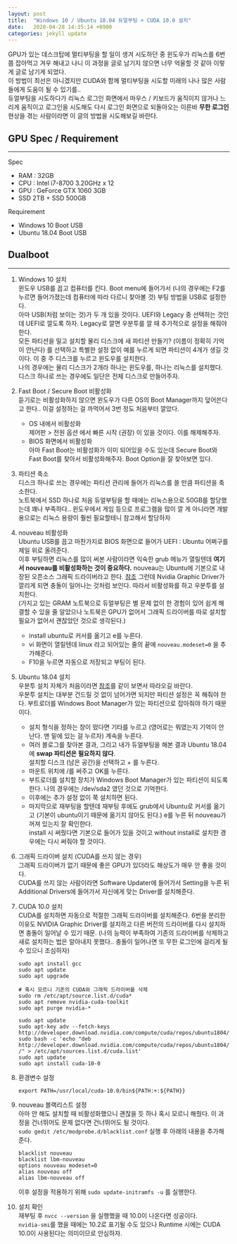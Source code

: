 ```yaml
---
layout: post
title:  "Windows 10 / Ubuntu 18.04 듀얼부팅 + CUDA 10.0 설치"
date:   2020-04-28 14:35:14 +0900
categories: jekyll update
---
```


GPU가 있는 데스크탑에 멀티부팅을 할 일이 생겨 시도하던 중 윈도우가 리눅스를 6번쯤 잡아먹고 겨우 해내고 나니 이 과정을 글로 남기지 않으면 너무 억울할 것 같아 이렇게 글로 남기게 되었다.  
이 방법이 최선은 아니겠지만 CUDA와 함께 멀티부팅을 시도할 미래의 나나 많은 사람들에게 도움이 될 수 있기를..  
듀얼부팅을 시도하다가 리눅스 로그인 화면에서 마우스 / 키보드가 움직이지 않거나 느리게 움직이고 로그인을 시도해도 다시 로그인 화면으로 되돌아오는 이른바 **무한 로그인** 현상을 겪는 사람이라면 이 글의 방법을 시도해보길 바란다.  

## GPU Spec / Requirement
---
Spec

* RAM : 32GB
* CPU : Intel i7-8700 3.20GHz x 12
* GPU : GeForce GTX 1060 3GB
* SSD 2TB + SSD 500GB

Requirement
* Windows 10 Boot USB
* Ubuntu 18.04 Boot USB

## Dualboot
---
1. Windows 10 설치  
    윈도우 USB를 꼽고 컴퓨터를 킨다. Boot menu에 들어가서 (나의 경우에는 F2를 누르면 들어가졌는데 컴퓨터에 따라 다르니 찾아볼 것) 부팅 방법을 USB로 설정한다.  
    아마 USB(처럼 보이는 것)가 두 개 있을 것이다. UEFI와 Legacy 중 선택하는 것인데 UEFI로 깔도록 하자. Legacy로 깔면 우분투를 깔 때 추가적으로 설정을 해줘야 한다.  
    모든 파티션을 밀고 설치할 물리 디스크에 새 파티션 만들기? (이름이 정확히 기억이 안난다) 를 선택하고 특별한 설정 없이 예를 누르게 되면 파티션이 4개가 생길 것이다. 이 중 주 디스크를 누르고 윈도우를 설치한다.  
    나의 경우에는 물리 디스크가 2개라 하나는 윈도우를, 하나는 리눅스를 설치했다. 디스크 하나로 쓰는 경우에도 일단은 전체 디스크로 만들어주자.  

2. Fast Boot / Secure Boot 비활성화  
    듣기로는 비활성화하지 않으면 윈도우가 다른 OS의 Boot Manager까지 덮어쓴다고 한다.. 이걸 설정하는 걸 까먹어서 3번 정도 처음부터 깔았다.  

    * OS 내에서 비활성화  
        제어판 > 전원 옵션 에서 빠른 시작 (권장) 이 있을 것이다. 이를 해제해주자.  
    * BIOS 화면에서 비활성화  
        아마 Fast Boot는 비활성화가 이미 되어있을 수도 있는데
        Secure Boot와 Fast Boot를 찾아서 비활성화해주자. Boot Option을 잘 찾아보면 있다.  

3. 파티션 축소  
    디스크 하나로 쓰는 경우에는 파티션 관리에 들어가 리눅스를 쓸 만큼 파티션을 축소한다.  
    노트북에서 SSD 하나로 처음 듀얼부팅을 할 때에는 리눅스용으로 50GB를 할당했는데 꽤나 부족하다.. 윈도우에서 게임 등으로 프로그램을 많이 깔 게 아니라면 개발용으로는 리눅스 용량이 훨씬 필요할테니 참고해서 할당하자  

4. nouveau 비활성화  
    Ubuntu USB를 꼽고 마찬가지로 BIOS 화면으로 들어가 UEFI : Ubuntu 어쩌구를 제일 위로 올려준다.  
    이후 부팅하면 리눅스를 많이 써본 사람이라면 익숙한 grub 메뉴가 열릴텐데 **여기서 nouveau를 비활성화하는 것이 중요하다.**
    nouveau는 Ubuntu에 기본으로 내장된 오픈소스 그래픽 드라이버라고 한다. [참조](https://ottuging.tistory.com/10) 그런데 Nvidia Graphic Driver가 깔리게 되면 충돌이 일어나는 것처럼 보인다.
    따라서 비활성화를 하고 우분투를 설치한다.  
    (가지고 있는 GRAM 노트북으로 듀얼부팅은 별 문제 없이 한 경험이 있어 쉽게 해결할 수 있을 줄 알았으나 노트북은 GPU가 없어서 그래픽 드라이버를 따로 설치할 필요가 없어서 괜찮았던 것으로 생각된다.)  
    
    - install ubuntu로 커서를 옮기고 e를 누른다.
    - vi 화면이 열릴텐데 linux 라고 되어있는 줄의 끝에 `nouveau.modeset=0` 을 추가해준다.
    - F10을 누르면 자동으로 저장되고 부팅이 된다.

5. Ubuntu 18.04 설치  
    우분투 설치 자체가 처음이라면 [참조](https://jimnong.tistory.com/676)를 같이 보면서 따라오길 바란다.  
    우분투 설치는 대부분 건드릴 것 없이 넘어가면 되지만 파티션 설정은 꼭 해줘야 한다. 부트로더를 Windows Boot Manager가 있는 파티션으로 잡아줘야 하기 때문이다.  
    - 설치 형식을 정하는 창이 떴다면 기타를 누르고 (영어로는 뭐였는지 기억이 안난다. 맨 밑에 있는 걸 누르자) 계속을 누른다.
    - 여러 블로그를 찾아본 결과, 그리고 내가 듀얼부팅을 해본 결과 Ubuntu 18.04에 **swap 파티션은 필요하지 않다**.  
        설치할 디스크 (남은 공간)을 선택하고 + 를 누른다.
    - 마운트 위치에 /를 써주고 OK를 누른다.
    - 부트로더를 설치할 장치가 Windows Boot Manager가 있는 파티션이 되도록 한다. 나의 경우에는 /dev/sda2 였던 것으로 기억한다.
    - 이후에는 추가 설정 없이 쭉 설치하면 된다.
    - 마지막으로 재부팅을 할텐데 재부팅 후에도 grub에서 Ubuntu로 커서를 옮기고 (기본이 ubuntu이기 때문에 옮기지 않아도 된다.) e를 누른 뒤 nouveau가 꺼져 있는지 잘 확인한다.  
        install 시 써줬다면 기본으로 들어가 있을 것이고 without install로 설치한 경우에는 다시 써줘야 할 것이다.

6. 그래픽 드라이버 설치 (CUDA를 쓰지 않는 경우)  
    그래픽 드라이버가 없기 때문에 좋은 GPU가 있더라도 해상도가 매우 안 좋을 것이다.  
    CUDA를 쓰지 않는 사람이라면 Software Updater에 들어가서 Setting을 누른 뒤 Additional Drivers에 들어가서 자신에게 맞는 Driver를 설치해준다.  

7. CUDA 10.0 설치  
    CUDA를 설치하면 자동으로 적절한 그래픽 드라이버를 설치해준다. 6번을 분리한 이유도 NVIDIA Graphic Driver를 설치하고 다른 버전의 드라이버를 다시 설치하면 충돌이 일어날 수 있기 때문. (나의 능력이 부족하여 기존의 드라이버를 삭제하고 새로 설치하는 법은 알아내지 못했다.. 충돌이 일어나면 또 무한 로그인에 걸리게 될 수 있으니 조심하자)  
    ```
    sudo apt install gcc
    sudo apt update
    sudo apt upgrade

    # 혹시 모르니 기존의 CUDA와 그래픽 드라이버를 삭제
    sudo rm /etc/apt/source.list.d/cuda*
    sudo apt remove nvidia-cuda-toolkit
    sudo apt purge nvidia-*

    sudo apt update
    sudo apt-key adv --fetch-keys  http://developer.download.nvidia.com/compute/cuda/repos/ubuntu1804/x86_64/7fa2af80.pub
    sudo bash -c 'echo "deb http://developer.download.nvidia.com/compute/cuda/repos/ubuntu1804/x86_64 /" > /etc/apt/sources.list.d/cuda.list'
    sudo apt update
    sudo apt install cuda-10-0
    ```

8. 환경변수 설정  
    ```
    export PATH=/usr/local/cuda-10.0/bin${PATH:+:${PATH}}
    ```

9. nouveau 블랙리스트 설정  
    아마 안 해도 설치할 때 비활성화했으니 괜찮을 듯 하나 혹시 모르니 해줬다. 이 과정을 건너뛰어도 문제 없다면 건너뛰어도 될 것이다.  
    `sudo gedit /etc/modprobe.d/blacklist.conf` 실행 후 아래의 내용을 추가해준다.  
    ```
    blacklist nouveau
    blacklist lbm-nouveau
    options nouveau modeset=0
    alias nouveau off
    alias lbm-nouveau off
    ```
    이후 설정을 적용하기 위해 `sudo update-initramfs -u` 를 실행한다.

10. 설치 확인  
    재부팅 후 `nvcc --version` 을 실행했을 때 10.0이 나온다면 성공이다.  
    `nvidia-smi`를 했을 때에는 10.2로 표기될 수도 있으나 Runtime 시에는 CUDA 10.0이 사용된다는 의미이므로 안심하자.  